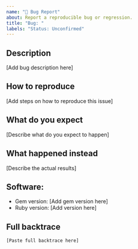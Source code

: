 ```yaml
---
name: "🐛 Bug Report"
about: Report a reproducible bug or regression.
title: "Bug: "
labels: "Status: Unconfirmed"
---
```


<!--
  - Please provide a clear and concise description of what the bug is.
  - If possible, add an example reproducing your issue.
  - Please test using the latest version of seagull
    to make sure your issue has not already been fixed.
-->

## Description

[Add bug description here]

## How to reproduce

[Add steps on how to reproduce this issue]

## What do you expect

[Describe what do you expect to happen]

## What happened instead

[Describe the actual results]

## Software:

- Gem version: [Add gem version here]
- Ruby version: [Add version here]

## Full backtrace

```text
[Paste full backtrace here]
```
